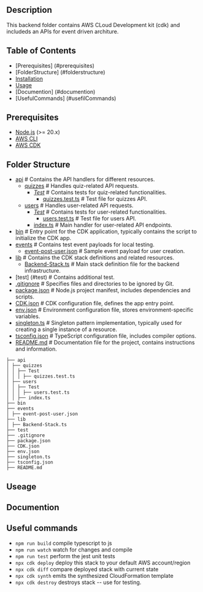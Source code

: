 ## Description

This backend folder contains AWS CLoud Development kit (cdk) and includeds an APIs for event driven architure. 


## Table of Contents

- [Prerequisites] (#prerequisites)
- [FolderStructure] (#folderstructure)
- [Installation](#installation)
- [Usage](#usage)
- [Documention] (#documention)
- [UsefulCommands] (#usefilCommands)



## Prerequisites

- [Node.js](https://nodejs.org/en/download/) (>= 20.x)
- [AWS CLI](https://aws.amazon.com/cli/)
- [AWS CDK](https://aws.amazon.com/cdk/)



## Folder Structure


- [api](#api)  # Contains the API handlers for different resources.
  - [quizzes](#quizzes)  # Handles quiz-related API requests.
    - [_Test_](#quizzes-test)  # Contains tests for quiz-related functionalities.
      - [quizzes.test.ts](#quizzes-test-ts)  # Test file for quizzes API.
  - [users](#users)  # Handles user-related API requests.
    - [_Test_](#users-test)  # Contains tests for user-related functionalities.
      - [users.test.ts](#users-test-ts)  # Test file for users API.
    - [index.ts](#users-index-ts)  # Main handler for user-related API endpoints.
- [bin](#bin)  # Entry point for the CDK application, typically contains the script to initialize the CDK app.
- [events](#events)  # Contains test event payloads for local testing.
  - [event-post-user.json](#event-post-user-json)  # Sample event payload for user creation.
- [lib](#lib)  # Contains the CDK stack definitions and related resources.
  - [Backend-Stack.ts](#backend-stack-ts)  # Main stack definition file for the backend infrastructure.
- [test] (#test) # Contains additional test.
- [.gitignore](#gitignore)  # Specifies files and directories to be ignored by Git.
- [package.json](#package-json)  # Node.js project manifest, includes dependencies and scripts.
- [CDK.json](#cdk-json)  # CDK configuration file, defines the app entry point.
- [env.json](#env-json)  # Environment configuration file, stores environment-specific variables.
- [singleton.ts](#singleton-ts)  # Singleton pattern implementation, typically used for creating a single instance of a resource.
- [tsconfig.json](#tsconfig-json)  # TypeScript configuration file, includes compiler options.
- [README.md](#readme-md)  # Documentation file for the project, contains instructions and information.



```
├── api
│ ├── quizzes
│ │ ├── Test
│ │ │ ├── quizzes.test.ts
│ ├── users
│ │ ├── Test
│ │ │ ├── users.test.ts
│ │ ├── index.ts
├── bin
├── events
│ ├── event-post-user.json
├── lib
│ ├── Backend-Stack.ts
├── test
├── .gitignore
├── package.json
├── CDK.json
├── env.json
├── singleton.ts
├── tsconfig.json
├── README.md
``` 


## Useage


## Documention

## Useful commands

* `npm run build`   compile typescript to js
* `npm run watch`   watch for changes and compile
* `npm run test`    perform the jest unit tests
* `npx cdk deploy`  deploy this stack to your default AWS account/region
* `npx cdk diff`    compare deployed stack with current state
* `npx cdk synth`   emits the synthesized CloudFormation template
* `npx cdk destroy` destroys stack -- use for testing. 


